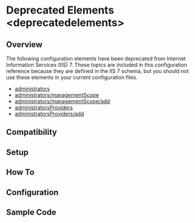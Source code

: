 Deprecated Elements &lt;deprecatedelements&gt;
====================
<a id="001"></a>
## Overview

The following configuration elements have been deprecated from Internet Information Services (IIS) 7. These topics are included in this configuration reference because they are defined in the IIS 7 schema, but you should not use these elements in your current configuration files.

- [administrators](https://www.iis.net/configreference/administrators)
- [administrators/managementScope](https://www.iis.net/configreference/administrators/managementscope)
- [administrators/managementScope/add](https://www.iis.net/configreference/administrators/managementscope/add)
- [administratorsProviders](https://www.iis.net/configreference/administratorsproviders)
- [administratorsProviders/add](https://www.iis.net/configreference/administratorsproviders/add)

<a id="002"></a>
## Compatibility

<a id="003"></a>
## Setup

<a id="004"></a>
## How To

<a id="005"></a>
## Configuration

<a id="006"></a>
## Sample Code